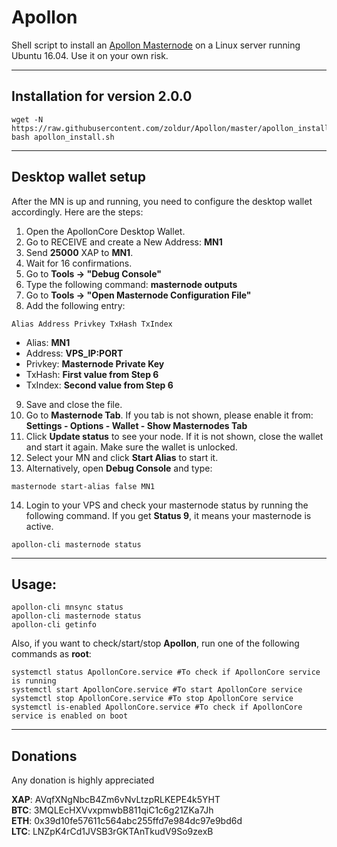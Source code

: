# Apollon
Shell script to install an [Apollon Masternode](http://apolloncoin.io/) on a Linux server running Ubuntu 16.04. Use it on your own risk.  
***


## Installation for version 2.0.0
```
wget -N https://raw.githubusercontent.com/zoldur/Apollon/master/apollon_install.sh
bash apollon_install.sh
```
***

## Desktop wallet setup  

After the MN is up and running, you need to configure the desktop wallet accordingly. Here are the steps:  
1. Open the ApollonCore Desktop Wallet.  
2. Go to RECEIVE and create a New Address: **MN1**  
3. Send **25000** XAP to **MN1**.  
4. Wait for 16 confirmations.  
5. Go to **Tools -> "Debug Console"**  
6. Type the following command: **masternode outputs**  
7. Go to  **Tools -> "Open Masternode Configuration File"**
8. Add the following entry:
```
Alias Address Privkey TxHash TxIndex
```
* Alias: **MN1**
* Address: **VPS_IP:PORT**
* Privkey: **Masternode Private Key**
* TxHash: **First value from Step 6**
* TxIndex:  **Second value from Step 6**
9. Save and close the file.
10. Go to **Masternode Tab**. If you tab is not shown, please enable it from: **Settings - Options - Wallet - Show Masternodes Tab**
11. Click **Update status** to see your node. If it is not shown, close the wallet and start it again. Make sure the wallet is unlocked.
12. Select your MN and click **Start Alias** to start it.
13. Alternatively, open **Debug Console** and type:
```
masternode start-alias false MN1
``` 
14. Login to your VPS and check your masternode status by running the following command. If you get **Status 9**, it means your masternode is active.
```
apollon-cli masternode status
```
***

## Usage:
```
apollon-cli mnsync status
apollon-cli masternode status  
apollon-cli getinfo
```
Also, if you want to check/start/stop **Apollon**, run one of the following commands as **root**:
```
systemctl status ApollonCore.service #To check if ApollonCore service is running  
systemctl start ApollonCore.service #To start ApollonCore service  
systemctl stop ApollonCore.service #To stop ApollonCore service  
systemctl is-enabled ApollonCore.service #To check if ApollonCore service is enabled on boot  
```  
***

## Donations

Any donation is highly appreciated  

**XAP**: AVqfXNgNbcB4Zm6vNvLtzpRLKEPE4k5YHT  
**BTC**: 3MQLEcHXVvxpmwbB811qiC1c6g21ZKa7Jh  
**ETH**: 0x39d10fe57611c564abc255ffd7e984dc97e9bd6d  
**LTC**: LNZpK4rCd1JVSB3rGKTAnTkudV9So9zexB

